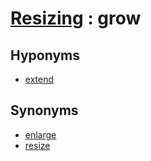 # [Resizing][1] : grow

## Hyponyms

  - [extend](extend.md)

## Synonyms

  - [enlarge](enlarge.md)
  - [resize](resize.md)

[1]: README.md
